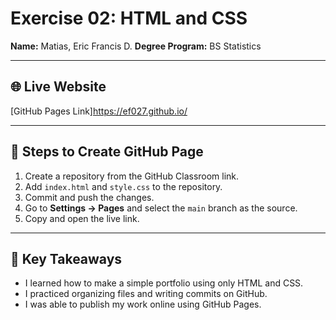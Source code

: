 # Exercise 02: HTML and CSS

**Name:** Matias, Eric Francis D.
**Degree Program:** BS Statistics

---

## 🌐 Live Website
[GitHub Pages Link]https://ef027.github.io/

---

## 📌 Steps to Create GitHub Page
1. Create a repository from the GitHub Classroom link.  
2. Add `index.html` and `style.css` to the repository.  
3. Commit and push the changes.  
4. Go to **Settings → Pages** and select the `main` branch as the source.  
5. Copy and open the live link.  

---

## 📝 Key Takeaways
- I learned how to make a simple portfolio using only HTML and CSS.  
- I practiced organizing files and writing commits on GitHub.  
- I was able to publish my work online using GitHub Pages.  
